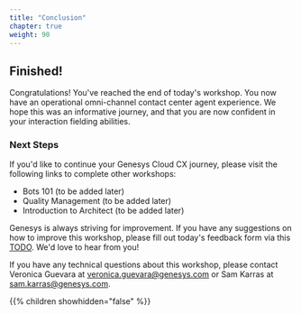 ```yaml
---
title: "Conclusion"
chapter: true
weight: 90
---
```


## Finished!

Congratulations! You've reached the end of today's workshop. You now have an operational omni-channel contact center agent experience. We hope this was an informative journey, and that you are now confident in your interaction fielding abilities.  

### Next Steps
If you'd like to continue your Genesys Cloud CX journey, please visit the following links to complete other workshops:

* Bots 101 (to be added later)
* Quality Management (to be added later)
* Introduction to Architect (to be added later)

Genesys is always striving for improvement. If you have any suggestions on how to improve this workshop, please fill out today's feedback form via this [TODO](TODO). We'd love to hear from you!

If you have any technical questions about this workshop, please contact Veronica Guevara at veronica.guevara@genesys.com or Sam Karras at sam.karras@genesys.com.

{{% children showhidden="false" %}}
